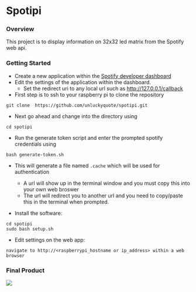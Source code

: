# Spotipi
### Overview
This project is to display information on 32x32 led matrix from the Spotify web api.
### Getting Started
* Create a new application within the [Spotify developer dashboard](https://developer.spotify.com/dashboard/applications) <br />
* Edit the settings of the application within the dashboard.
    * Set the redirect uri to any local url such as http://127.0.0.1/callback
* First step is to ssh to your raspberry pi to clone the repository
```
git clone  https://github.com/unluckyquote/spotipi.git
```
* Next go ahead and change into the directory using 
```
cd spotipi
```
* Run the generate token script and enter the prompted spotify credentials using
```
bash generate-token.sh
```
* This will generate a file named `.cache` which will be used for authentication
    * A url will show up in the terminal window and you must copy this into your own web broswer
    * The url will redirect you to another url and you need to copy/paste this in the terminal when prompted.
   
* Install the software: <br />
```
cd spotipi
sudo bash setup.sh
```
* Edit settings on the web app: <br />
```
navigate to http://<raspberrypi_hostname or ip_address> within a web browser
```

### Final Product
![](https://i.redd.it/8s1cxqo5jfk51.jpg)
